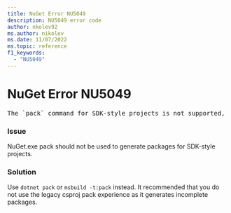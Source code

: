 ```yaml
---
title: NuGet Error NU5049
description: NU5049 error code
author: nkolev92
ms.author: nikolev
ms.date: 11/07/2022
ms.topic: reference
f1_keywords: 
  - "NU5049"
---
```


# NuGet Error NU5049

<pre>The `pack` command for SDK-style projects is not supported, use `dotnet pack` or `msbuild -t:pack` to pack this project instead. You can override this behavior by setting the 'NUGET_ENABLE_LEGACY_CSPROJ_PACK' environment variable to 'true'.</pre>

### Issue

NuGet.exe pack should not be used to generate packages for SDK-style projects.

### Solution

Use `dotnet pack` or `msbuild -t:pack` instead.
It recommended that you do not use the legacy csproj pack experience as it generates incomplete packages.
